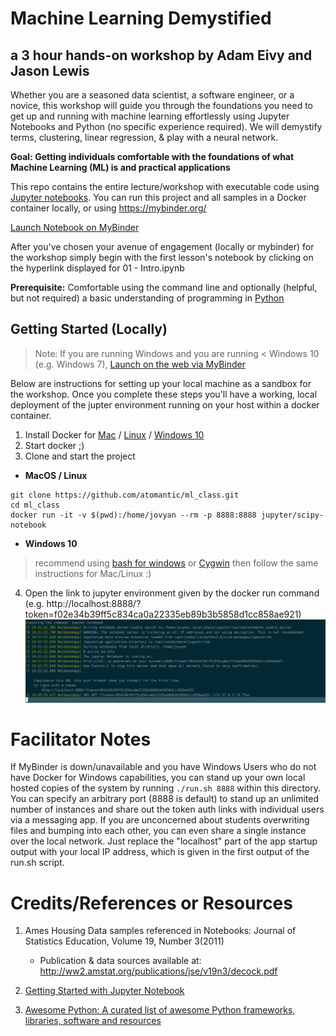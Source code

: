 # Machine Learning Demystified
## a 3 hour hands-on workshop by Adam Eivy and Jason Lewis

Whether you are a seasoned data scientist, a software engineer, or a novice, this workshop will guide you through the foundations you need to get up and running with machine learning effortlessly using Jupyter Notebooks and Python (no specific experience required). We will demystify terms, clustering, linear regression, & play with a neural network.

**Goal: Getting individuals comfortable with the foundations of what Machine Learning (ML) is and practical applications**

This repo contains the entire lecture/workshop with executable code using [Jupyter notebooks](https://jupyter.org/). You can run this project and all samples in a Docker container locally, or using https://mybinder.org/ 

[Launch Notebook on MyBinder](https://mybinder.org/v2/gh/atomantic/ml_class/master)

After you've chosen your avenue of engagement (locally or mybinder) for the workshop simply begin with the first lesson's notebook by clicking on the hyperlink displayed for 01 - Intro.ipynb

**Prerequisite:** Comfortable using the command line and optionally (helpful, but not required) a basic understanding of programming in [Python](https://www.python.org/)

## Getting Started (Locally)

> Note: If you are running Windows and you are running < Windows 10 (e.g. Windows 7), [Launch on the web via MyBinder](https://mybinder.org/v2/gh/atomantic/ml_class/master)

Below are instructions for setting up your local machine as a sandbox for the workshop. Once you complete these steps
you'll have a working, local deployment of the jupter environment running on your host within a docker container.

1. Install Docker for [Mac](https://www.docker.com/docker-mac) / [Linux](https://docs.docker.com/install/) / [Windows 10](https://docs.docker.com/docker-for-windows/install/#download-docker-for-windows)
2. Start docker ;)
3. Clone and start the project

- **MacOS / Linux**
```shell
git clone https://github.com/atomantic/ml_class.git
cd ml_class
docker run -it -v $(pwd):/home/jovyan --rm -p 8888:8888 jupyter/scipy-notebook
```

- **Windows 10**
> recommend using [bash for windows](https://docs.microsoft.com/en-us/windows/wsl/install-win10) or [Cygwin](https://www.cygwin.com/) then follow the same instructions for Mac/Linux :)

4. Open the link to jupyter environment given by the docker run command (e.g. http://localhost:8888/?token=f02e34b39ff5c834ca0a22335eb89b3b5858d1cc858ae921) ![running](images/run.png)

# Facilitator Notes
If MyBinder is down/unavailable and you have Windows Users who do not have Docker for Windows capabilities, you can stand up your own local hosted copies of the system by running `./run.sh 8888` within this directory. You can specify an arbitrary port (8888 is default) to stand up an unlimited number of instances and share out the token auth links with individual users via a messaging app. If you are unconcerned about students overwriting files and bumping into each other, you can even share a single instance over the local network. Just replace the "localhost" part of the app startup output with your local IP address, which is given in the first output of the run.sh script.

# Credits/References or Resources
1. Ames Housing Data samples referenced in Notebooks: Journal of Statistics Education, Volume 19, Number 3(2011)
    - Publication & data sources available at: http://ww2.amstat.org/publications/jse/v19n3/decock.pdf

2. [Getting Started with Jupyter Notebook](https://www.packtpub.com/books/content/getting-started-jupyter-notebook-part-1)

3. [Awesome Python: A curated list of awesome Python frameworks, libraries, software and resources](https://github.com/vinta/awesome-python)
